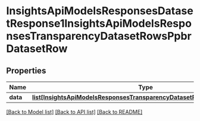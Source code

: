 # InsightsApiModelsResponsesDatasetResponse1InsightsApiModelsResponsesTransparencyDatasetRowsPpbrDatasetRow

## Properties
Name | Type | Description | Notes
------------ | ------------- | ------------- | -------------
**data** | [**list[InsightsApiModelsResponsesTransparencyDatasetRowsPpbrDatasetRow]**](InsightsApiModelsResponsesTransparencyDatasetRowsPpbrDatasetRow.md) |  | [optional] 

[[Back to Model list]](../README.md#documentation-for-models) [[Back to API list]](../README.md#documentation-for-api-endpoints) [[Back to README]](../README.md)

